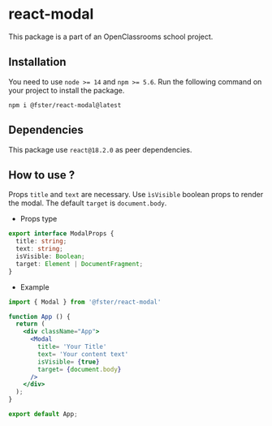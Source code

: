 # react-modal
This package is a part of an OpenClassrooms school project.

## Installation
You need to use `node >= 14` and `npm >= 5.6`.
Run the following command on your project to install the package.

```shell
npm i @fster/react-modal@latest 
```

## Dependencies
This package use `react@18.2.0` as peer dependencies.

## How to use ?
Props `title` and `text` are necessary.
Use `ìsVisible` boolean props to render the modal.
The default `target` is `document.body`. 

- Props type
```ts
export interface ModalProps {
  title: string;
  text: string;
  isVisible: Boolean;
  target: Element | DocumentFragment;
}
```

- Example
```jsx
import { Modal } from '@fster/react-modal'

function App () {
  return (
    <div className="App">
      <Modal
        title= 'Your Title'
        text= 'Your content text'
        isVisible= {true}
        target= {document.body}
      />
    </div>
  );
}

export default App;
```
